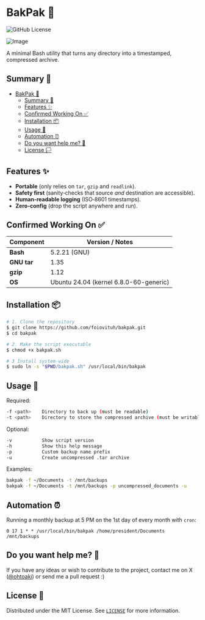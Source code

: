 # BakPak 💾
![GitHub License](https://img.shields.io/github/license/foiovituh/bakpak)

![Image](https://github.com/user-attachments/assets/cc4d443d-f1f2-4a34-8b59-f073e5ed0321)

A minimal Bash utility that turns any directory into a timestamped, compressed archive.

## Summary 📝
- [BakPak 💾](#bakpak-)
  - [Summary 📝](#summary-)
  - [Features ✨](#features-)
  - [Confirmed Working On ✅](#confirmed-working-on-)
  - [Installation 📦](#installation-)
  - [Usage 🚀](usage-)
  - [Automation ⏰](#automation-)
  - [Do you want help me? 👥](#do-you-want-help-me-)
  - [License 🏳️](#license-️)

## Features ✨
* **Portable** (only relies on `tar`, `gzip` and `readlink`).
* **Safety first** (sanity‑checks that source *and* destination are accessible).
* **Human‑readable logging** (ISO‑8601 timestamps).
* **Zero‑config** (drop the script anywhere and run).

## Confirmed Working On ✅
| Component   | Version / Notes                        |
| ----------- | -------------------------------------- |
| **Bash**    | 5.2.21 (GNU)                           |
| **GNU tar** | 1.35                                   |
| **gzip**    | 1.12                                   |
| **OS**      | Ubuntu 24.04 (kernel 6.8.0-60-generic) |

## Installation 📦
```bash
# 1. Clone the repository
$ git clone https://github.com/foiovituh/bakpak.git
$ cd bakpak

# 2. Make the script executable
$ chmod +x bakpak.sh

# 3 Install system‑wide
$ sudo ln -s "$PWD/bakpak.sh" /usr/local/bin/bakpak
```

## Usage 🚀
Required:
```bash
-f <path>    Directory to back up (must be readable)
-t <path>    Directory to store the compressed archive (must be writable)
```

Optional:
```bash
-v           Show script version
-h           Show this help message
-p           Custom backup name prefix
-u           Create uncompressed .tar archive
```

Examples:
```bash
bakpak -f ~/Documents -t /mnt/backups
bakpak -f ~/Documents -t /mnt/backups -p uncompressed_documents -u
```

## Automation ⏰
Running a monthly backup at 5 PM on the 1st day of every month with `cron`:

```cron
0 17 1 * * /usr/local/bin/bakpak /home/president/Documents /mnt/backups
```

## Do you want help me? 👥
If you have any ideas or wish to contribute to the project, contact me on X (<a href="https://x.com/ohtoaki" target="_blank">@ohtoaki</a>) or send me a pull request :)

## License 📄
Distributed under the MIT License. See [`LICENSE`](LICENSE) for more information.
